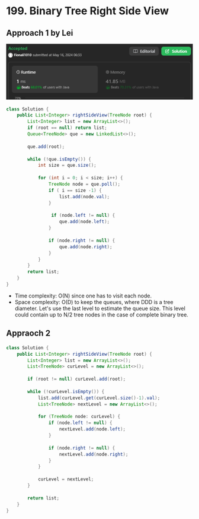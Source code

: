# 199. Binary Tree Right Side View

## Approach 1 by Lei 

![alt text](image-8.png)

```java
class Solution {
    public List<Integer> rightSideView(TreeNode root) {
        List<Integer> list = new ArrayList<>();
        if (root == null) return list;
        Queue<TreeNode> que = new LinkedList<>();

        que.add(root);

        while (!que.isEmpty()) {
            int size = que.size();

            for (int i = 0; i < size; i++) {
                TreeNode node = que.poll();
                if ( i == size -1) {
                    list.add(node.val);
                }

                 if (node.left != null) {
                    que.add(node.left);
                }

                if (node.right != null) {
                    que.add(node.right);
                }
            }
        }
        return list;
    }
}
```
- Time complexity: O(N) since one has to visit each node.
- Space complexity: O(D) to keep the queues, where DDD is a tree diameter. Let's use the last level to estimate the queue size. This level could contain up to N/2 tree nodes in the case of complete binary tree.


## Appraoch 2

```java
class Solution {
    public List<Integer> rightSideView(TreeNode root) {
        List<Integer> list = new ArrayList<>();
        List<TreeNode> curLevel = new ArrayList<>();

        if (root != null) curLevel.add(root);

        while (!curLevel.isEmpty()) {
            list.add(curLevel.get(curLevel.size()-1).val);
            List<TreeNode> nextLevel = new ArrayList<>();

            for (TreeNode node: curLevel) {
                if (node.left != null) {
                    nextLevel.add(node.left);
                }

                if (node.right != null) {
                    nextLevel.add(node.right);
                }
            }

            curLevel = nextLevel;
        }

        return list;
    }
}
```